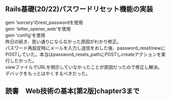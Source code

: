 ## Rails基礎(20/22)パスワードリセット機能の実装  
gem ‘sorcery’のrest_passwordを使用  
gem 'letter_opener_web'を使用  
gem 'config'を使用  
昨日の続き、思い通りにならなかった原因がわかり修正。  
パスワード再設定時にメールを入力し送信をおした後、password_reset/newにPOSTしていた。本当はpassword_resets_pathにPOSTしcreateアクションを実行したかった。  
viewファイルでURLを明示していなかったことが原因だったので修正し解決。  
デバックをもっとはやくするべきだった。

## 読書　Web技術の基本[第2版]chapter3まで